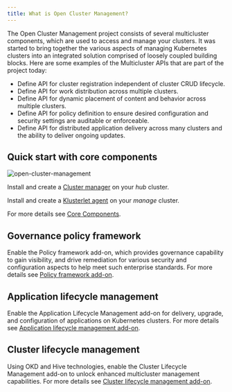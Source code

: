 ```yaml
---
title: What is Open Cluster Management?
---
```


The Open Cluster Management project consists of several multicluster components, which are used to access and manage your clusters. It was started to bring together the various aspects of managing Kubernetes clusters into an integrated solution comprised of loosely coupled building blocks. Here are some examples of the Multicluster APIs that are part of the project today:

- Define API for cluster registration independent of cluster CRUD lifecycle.
- Define API for work distribution across multiple clusters.
- Define API for dynamic placement of content and behavior across multiple clusters.
- Define API for policy definition to ensure desired configuration and security settings are auditable or enforceable.
- Define API for distributed application delivery across many clusters and the ability to deliver ongoing updates.

## Quick start with core components

![open-cluster-management](/ocm-small.png)

Install and create a [Cluster manager](https://operatorhub.io/operator/cluster-manager) on your _hub_ cluster.

Install and create a [Klusterlet agent](https://operatorhub.io/operator/klusterlet) on your _manage_ cluster.

For more details see [Core Components](getting-started/core).

## Governance policy framework

Enable the Policy framework add-on, which provides governance capability to gain visibility, and drive remediation for various security and configuration aspects to help meet such enterprise standards. For more details see [Policy framework add-on](getting-started/integration/policy-framework).

## Application lifecycle management

Enable the Application Lifecycle Management add-on for delivery, upgrade, and configuration of applications on Kubernetes clusters. For more details see [Application lifecycle management add-on](getting-started/integration/app-lifecycle).

## Cluster lifecycle management

Using OKD and Hive technologies, enable the Cluster Lifecycle Management add-on to unlock enhanced multicluster management capabilities. For more details see [Cluster lifecycle management add-on](getting-started/integration/cluster-lifecycle).

